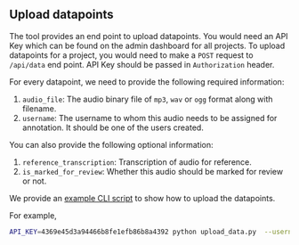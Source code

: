## Upload datapoints

The tool provides an end point to upload datapoints. You would need an API Key which can be found on the admin dashboard for all projects. To upload datapoints for a project, you would need to make a `POST` request to `/api/data` end point. API Key should be passed in `Authorization` header.

For every datapoint, we need to provide the following required information:

1. `audio_file`: The audio binary file of `mp3`, `wav` or `ogg` format along with filename.
2. `username`: The username to whom this audio needs to be assigned for annotation. It should be one of the users created.

You can also provide the following optional information:

1. `reference_transcription`: Transcription of audio for reference.
2. `is_marked_for_review`:  Whether this audio should be marked for review or not.

We provide an [example CLI script](../../example/upload_data/upload_data.py) to show how to upload the datapoints.

For example,

```sh
API_KEY=4369e45d3a94466b8fe1efb86b8a4392 python upload_data.py  --username admin --is_marked_for_review True --audio_file OSR_us_000_0010_8k.wav --host localhost --port 80 --reference_transcription "The birch canoe slid on the smooth planks. Glue the sheet to the dark blue background. It's easy to tell the depth of a well. These days a chicken leg is a rare dish. Rice is often served in round bowls. The juice of lemons makes fine punch. The box was thrown beside the parked truck. The hogs were fed chopped corn and garbage. Four hours of steady work faced us. Large size in stockings is hard to sell."
```

